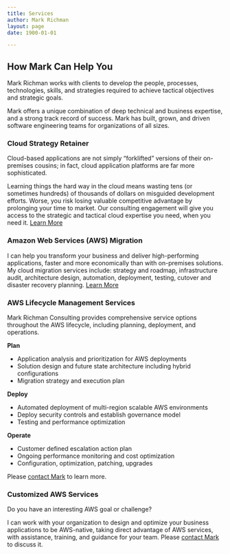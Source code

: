 ```yaml
---
title: Services
author: Mark Richman
layout: page
date: 1900-01-01

---
```

## How Mark Can Help You

Mark Richman works with clients to develop the people, processes, technologies, skills, and strategies required to achieve tactical objectives and strategic goals.

Mark offers a unique combination of deep technical and business expertise, and a strong track record of success. Mark has built, grown, and driven software engineering teams for organizations of all sizes.

### Cloud Strategy Retainer

Cloud-based applications are not simply “forklifted” versions of their on-premises cousins; in fact, cloud application platforms are far more sophisticated.

Learning things the hard way in the cloud means wasting tens (or sometimes hundreds) of thousands of dollars on misguided development efforts. Worse, you risk losing valuable competitive advantage by prolonging your time to market. Our consulting engagement will give you access to the strategic and tactical cloud expertise you need, when you need it. [Learn More](/services/strategy-retainer)

### Amazon Web Services (AWS) Migration

I can help you transform your business and deliver high-performing applications, faster and more economically than with on-premises solutions. My cloud migration services include: strategy and roadmap, infrastructure audit, architecture design, automation, deployment, testing, cutover and disaster recovery planning. [Learn More](/services/aws-migration)

### AWS Lifecycle Management Services

Mark Richman Consulting provides comprehensive service options throughout the AWS lifecycle, including planning, deployment, and operations.

**Plan**

* Application analysis and prioritization for AWS deployments
* Solution design and future state architecture including hybrid configurations
* Migration strategy and execution plan

**Deploy**

* Automated deployment of multi-region scalable AWS environments
* Deploy security controls and establish governance model
* Testing and performance optimization

**Operate**

* Customer defined escalation action plan
* Ongoing performance monitoring and cost optimization
* Configuration, optimization, patching, upgrades

Please [contact Mark](/contact) to learn more.

### Customized AWS Services

Do you have an interesting AWS goal or challenge?

I can work with your organization to design and optimize your business applications to be AWS-native, taking direct advantage of AWS services, with assistance, training, and guidance for your team. Please [contact Mark](/contact) to discuss it.
 
